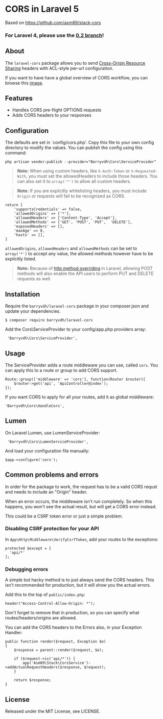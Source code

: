 # CORS in Laravel 5
Based on https://github.com/asm89/stack-cors

### For Laravel 4, please use the [0.2 branch](https://github.com/barryvdh/laravel-cors/tree/0.2)!

## About

The `laravel-cors` package allows you to send [Cross-Origin Resource Sharing](http://enable-cors.org/)
headers with ACL-style per-url configuration.

If you want to have have a global overview of CORS workflow, you can  browse
this [image](http://www.html5rocks.com/static/images/cors_server_flowchart.png).

## Features

* Handles CORS pre-flight OPTIONS requests
* Adds CORS headers to your responses

## Configuration

The defaults are set in `config/cors.php'. Copy this file to your own config directory to modify the values. You can publish the config using this command:

    php artisan vendor:publish --provider="Barryvdh\Cors\ServiceProvider"

> **Note:** When using custom headers, like `X-Auth-Token` or `X-Requested-With`, you must set the allowedHeaders to include those headers. You can also set it to `array('*')` to allow all custom headers.

> **Note:** If you are explicitly whitelisting headers, you must include `Origin` or requests will fail to be recognized as CORS.

    return [
        'supportsCredentials' => false,
        'allowedOrigins' => ['*'],
        'allowedHeaders' => ['Content-Type', 'Accept'],
        'allowedMethods' => ['GET', 'POST', 'PUT',  'DELETE'],
        'exposedHeaders' => [],
        'maxAge' => 0,
        'hosts' => [],
    ]

`allowedOrigins`, `allowedHeaders` and `allowedMethods` can be set to `array('*')` to accept any value, the
allowed methods however have to be explicitly listed.

> **Note:** Because of [http method overriding](http://symfony.com/doc/current/reference/configuration/framework.html#http-method-override) in Laravel, allowing POST methods will also enable the API users to perform PUT and DELETE requests as well.

## Installation

Require the `barryvdh/laravel-cors` package in your composer.json and update your dependencies.

    $ composer require barryvdh/laravel-cors

Add the Cors\ServiceProvider to your config/app.php providers array:

     'Barryvdh\Cors\ServiceProvider',
     
## Usage

The ServiceProvider adds a route middleware you can use, called `cors`. You can apply this to a route or group to add CORS support.

    Route::group(['middleware' => 'cors'], function(Router $router){
        $router->get('api', 'ApiController@index');
    });

If you want CORS to apply for all your routes, add it as global middleware:

    'Barryvdh\Cors\HandleCors',

## Lumen

On Laravel Lumen, use LumenServiceProvider:

     'Barryvdh\Cors\LumenServiceProvider',

And load your configuration file manually:

    $app->configure('cors');

## Common problems and errors
In order for the package to work, the request has to be a valid CORS requst and needs to include an "Origin" header.

When an error occurs, the middleware isn't run completely. So when this happens, you won't see the actual result, but will get a CORS error instead.

This could be a CSRF token error or just a simple problem.

### Disabling CSRF protection for your API

In `App\Http\Middleware\VerifyCsrfToken`, add your routes to the exceptions:

    protected $except = [
      'api/*'
    ];
    
### Debugging errors

A simple but hacky method is to just always send the CORS headers. This isn't recommended for production, but it will show you the actual errors.

Add this to the top of `public/index.php`:

    header("Access-Control-Allow-Origin: *");
    
Don't forget to remove that in production, so you can specify what routes/headers/origins are allowed.
    
You can add the CORS headers to the Errors also, in your Exception Handler:

    public function render($request, Exception $e)
    {
        $response = parent::render($request, $e);

        if ($request->is('api/*')) {
            app('Asm89\Stack\CorsService')->addActualRequestHeaders($response, $request);
        }

        return $response;
    }
    
## License

Released under the MIT License, see LICENSE.

